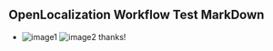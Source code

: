 ## OpenLocalization Workflow Test MarkDown
* ![image1](.\b434e712-c3f0-4d57-a981-0a53cffc22e7.PNG)   ![image2](.\027929c6-f2df-43e7-8884-da25e5c3466f.png) 
thanks!